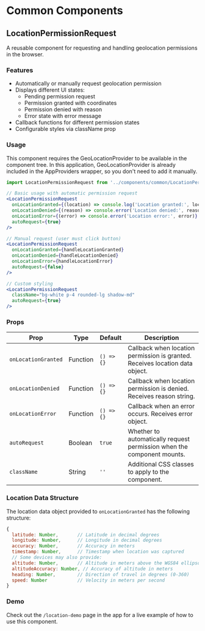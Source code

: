 # Common Components

## LocationPermissionRequest

A reusable component for requesting and handling geolocation permissions in the browser.

### Features

- Automatically or manually request geolocation permission
- Displays different UI states:
  - Pending permission request
  - Permission granted with coordinates
  - Permission denied with reason
  - Error state with error message
- Callback functions for different permission states
- Configurable styles via className prop

### Usage

This component requires the GeoLocationProvider to be available in the component tree. In this application, GeoLocationProvider is already included in the AppProviders wrapper, so you don't need to add it manually.

```jsx
import LocationPermissionRequest from '../components/common/LocationPermissionRequest';

// Basic usage with automatic permission request
<LocationPermissionRequest 
  onLocationGranted={(location) => console.log('Location granted:', location)}
  onLocationDenied={(reason) => console.error('Location denied:', reason)}
  onLocationError={(error) => console.error('Location error:', error)}
  autoRequest={true}
/>

// Manual request (user must click button)
<LocationPermissionRequest 
  onLocationGranted={handleLocationGranted}
  onLocationDenied={handleLocationDenied}
  onLocationError={handleLocationError}
  autoRequest={false}
/>

// Custom styling
<LocationPermissionRequest 
  className="bg-white p-4 rounded-lg shadow-md"
  autoRequest={true}
/>
```

### Props

| Prop | Type | Default | Description |
|------|------|---------|-------------|
| `onLocationGranted` | Function | `() => {}` | Callback when location permission is granted. Receives location data object. |
| `onLocationDenied` | Function | `() => {}` | Callback when location permission is denied. Receives reason string. |
| `onLocationError` | Function | `() => {}` | Callback when an error occurs. Receives error object. |
| `autoRequest` | Boolean | `true` | Whether to automatically request permission when the component mounts. |
| `className` | String | `''` | Additional CSS classes to apply to the component. |

### Location Data Structure

The location data object provided to `onLocationGranted` has the following structure:

```js
{
  latitude: Number,       // Latitude in decimal degrees
  longitude: Number,      // Longitude in decimal degrees
  accuracy: Number,       // Accuracy in meters
  timestamp: Number,      // Timestamp when location was captured
  // Some devices may also provide:
  altitude: Number,       // Altitude in meters above the WGS84 ellipsoid
  altitudeAccuracy: Number, // Accuracy of altitude in meters
  heading: Number,        // Direction of travel in degrees (0-360)
  speed: Number           // Velocity in meters per second
}
```

### Demo

Check out the `/location-demo` page in the app for a live example of how to use this component.
